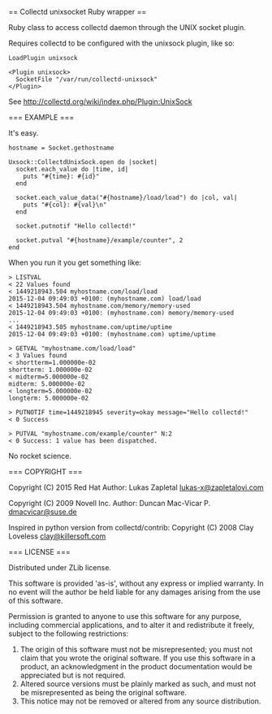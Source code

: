 == Collectd unixsocket Ruby wrapper ==

Ruby class to access collectd daemon through the UNIX socket plugin.

Requires collectd to be configured with the unixsock plugin, like so:

    LoadPlugin unixsock

    <Plugin unixsock>
      SocketFile "/var/run/collectd-unixsock"
    </Plugin>

See http://collectd.org/wiki/index.php/Plugin:UnixSock

=== EXAMPLE ===

It's easy.

    hostname = Socket.gethostname

    Uxsock::CollectdUnixSock.open do |socket|
      socket.each_value do |time, id|
        puts "#{time}: #{id}"
      end

      socket.each_value_data("#{hostname}/load/load") do |col, val|
        puts "#{col}: #{val}\n"
      end

      socket.putnotif "Hello collectd!"

      socket.putval "#{hostname}/example/counter", 2
    end

When you run it you get something like:

    > LISTVAL
    < 22 Values found
    < 1449218943.504 myhostname.com/load/load
    2015-12-04 09:49:03 +0100: (myhostname.com) load/load
    < 1449218943.504 myhostname.com/memory/memory-used
    2015-12-04 09:49:03 +0100: (myhostname.com) memory/memory-used
    ...
    < 1449218943.505 myhostname.com/uptime/uptime
    2015-12-04 09:49:03 +0100: (myhostname.com) uptime/uptime

    > GETVAL "myhostname.com/load/load"
    < 3 Values found
    < shortterm=1.000000e-02
    shortterm: 1.000000e-02
    < midterm=5.000000e-02
    midterm: 5.000000e-02
    < longterm=5.000000e-02
    longterm: 5.000000e-02

    > PUTNOTIF time=1449218945 severity=okay message="Hello collectd!"
    < 0 Success

    > PUTVAL "myhostname.com/example/counter" N:2 
    < 0 Success: 1 value has been dispatched.

No rocket science.

=== COPYRIGHT ===

Copyright (C) 2015 Red Hat
Author: Lukas Zapletal <lukas-x@zapletalovi.com>

Copyright (C) 2009 Novell Inc.
Author: Duncan Mac-Vicar P. <dmacvicar@suse.de>

Inspired in python version from collectd/contrib:
Copyright (C) 2008 Clay Loveless <clay@killersoft.com>

=== LICENSE ===

Distributed under ZLib license.

This software is provided 'as-is', without any express or implied
warranty.  In no event will the author be held liable for any damages
arising from the use of this software.

Permission is granted to anyone to use this software for any purpose,
including commercial applications, and to alter it and redistribute it
freely, subject to the following restrictions:

1. The origin of this software must not be misrepresented; you must not
   claim that you wrote the original software. If you use this software
   in a product, an acknowledgment in the product documentation would be
   appreciated but is not required.
2. Altered source versions must be plainly marked as such, and must not be
   misrepresented as being the original software.
3. This notice may not be removed or altered from any source distribution.
